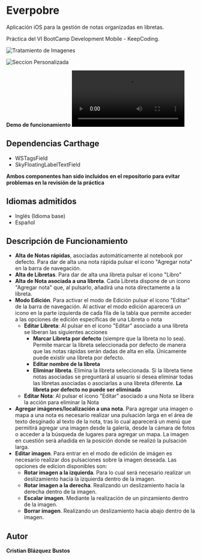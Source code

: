 # Everpobre

Aplicación iOS para la gestión de notas organizadas en libretas.

Práctica del VI BootCamp Development Mobile - KeepCoding.

![Tratamiento de Imagenes](./shortDemo.gif)

![Seccion Personalizada](./customSection.gif)

**Demo de funcionamiento** ![Everpobre](./demo.mov)


## Dependencias Carthage
- WSTagsField
- SkyFloatingLabelTextField

**Ambos componentes han sido incluidos en el repositorio para evitar problemas en la revisión de la práctica**

## Idiomas admitidos
- Inglés (Idioma base)
- Español

## Descripción de Funcionamiento
- **Alta de Notas rápidas**, asociadas automáticamente al notebook por defecto. Para dar de alta una nota rápida pulsar el icono "Agregar nota" en la barra de navegación.
- **Alta de Libretas**. Para dar de alta una libreta pulsar el icono "Libro"
- **Alta de Nota asociada a una libreta**. Cada Libreta dispone de un icono "Agregar nota" que, al pulsarlo, añadirá una nota directamente a la libreta.
- **Modo Edición**. Para activar el modo de Edición pulsar el icono "Editar" de la barra de navegación. Al activar el modo edición aparecerá un icono en la parte izquierda de cada fila de la tabla que permite acceder a las opciones de edición específicas de una Libreta o nota
    - **Editar Libreta**: Al pulsar en el icono "Editar" asociado a una libreta se liberan las siguientes acciones
        - **Marcar Libreta por defecto** (siempre que la libreta no lo sea). Permite marcar la libreta seleccionada por defecto de manera que las notas rápidas serán dadas de alta en ella. Únicamente puede existir una libreta por defecto.
        - **Editar nombre de la libreta**
        - **Eliminar libreta**. Elimina la libreta seleccionada. Si la libreta tiene notas asociadas se preguntará al usuario si desea eliminar todas las libretas asociadas o asociarlas a una libreta diferente. **La libreta por defecto no puede ser eliminada**
    - **Editar Nota**: Al pulsar el icono "Editar" asociado a una Nota se libera la acción para eliminar la Nota
- **Agregar imágenes/localización a una nota**. Para agregar una imagen o mapa a una nota es necesario realizar una pulsación larga en el área de texto desginado al texto de la nota, tras lo cual aparecerá un menú que permitirá agregar una imagen desde la galería, desde la cámara de fotos o acceder a la búsqueda de lugares para agregar un mapa. La imagen en cuestión será añadida en la posición donde se realizó la pulsación larga.
- **Editar imagen**. Para entrar en el modo de edición de imágen es necesario realizar dos pulsaciones sobre la imagen deseada. Las opciones de edicion disponibles son:
    - **Rotar imagen a la izquierda**. Para lo cual será necesario realizar un deslizamiento hacia la izquierda dentro de la imagen.
    - **Rotar imagen a la derecha**. Realizando un deslizamiento hacia la derecha dentro de la imagen.
    - **Escalar imagen**. Mediante la realización de un pinzamiento dentro de la imagen. 
    - **Borrar imagen**. Realizando un deslizamiento hacia abajo dentro de la imagen.


## Autor
**Cristian Blázquez Bustos**
